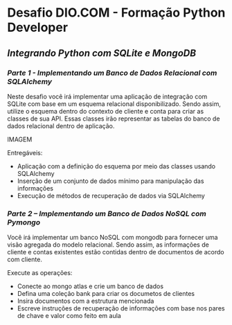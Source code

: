 # Desafio DIO.COM - Formação Python Developer

## _Integrando Python com SQLite e MongoDB_

### _Parte 1 - Implementando um Banco de Dados Relacional com SQLAlchemy_

Neste desafio você irá implementar uma aplicação de integração com SQLite com base em um esquema relacional disponibilizado.
Sendo assim, utilize o esquema dentro do contexto de cliente e conta para criar as classes de sua API. Essas classes
irão representar as tabelas do banco de dados relacional dentro de aplicação.

IMAGEM

Entregáveis:

- Aplicação com a definição do esquema por meio das classes usando SQLAlchemy
- Inserção de um conjunto de dados mínimo para manipulação das informações
- Execução de métodos de recuperação de dados via SQLAlchemy

### _Parte 2 – Implementando um Banco de Dados NoSQL com Pymongo_

Você irá implementar um banco NoSQL com mongodb para fornecer uma visão agregada do modelo relacional. Sendo assim, as informações de cliente e contas existentes estão contidas dentro de documentos de acordo com cliente.

Execute as operações:

- Conecte ao mongo atlas e crie um banco de dados
- Defina uma coleção bank para criar os documetos de clientes
- Insira documentos com a estrutura mencionada
- Escreve instruções de recuperação de informações com base nos pares de chave e valor como feito em aula